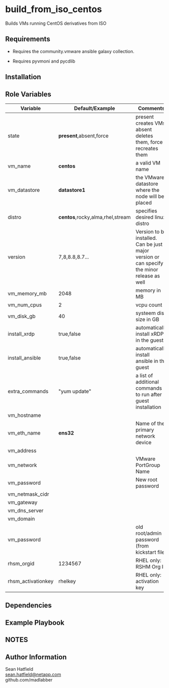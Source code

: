 build_from_iso_centos
================================

Builds VMs running CentOS derivatives from ISO

Requirements
------------

- Requires the community.vmware ansible galaxy collection.

- Requires pyvmoni and pycdlib

Installation
------------



Role Variables
--------------

| Variable                | **Default**/Example | Comments  |
|-------------------------|---------------------|-----------|
| state                   | **present**,absent,force | present creates VMs, absent deletes them, force recreates them|
| vm_name                 | **centos**               | a valid VM name |
| vm_datastore            | **datastore1**           | the VMware datastore where the node will be placed |
| distro                  | **centos**,rocky,alma,rhel,stream | specifies desired linux distro |
| version                 | 7,8,8.8,8.7... | Version to be installed.  Can be just major version or can specify the minor release as well |
| vm_memory_mb            | 2048 | memory in MB |
| vm_num_cpus             | 2 | vcpu count |
| vm_disk_gb              | 40 | systeem disk size in GB |
| install_xrdp            | true,false | automatically install xRDP in the guest |
| install_ansible         | true,false | automatically install ansible in the guest |
| extra_commands          | "yum update" | a list of additional commands to run after guest installation |
| vm_hostname | | |
| vm_eth_name | **ens32** | Name of the primary network device |
| vm_address | | |
| vm_network | | VMware PortGroup Name |
| vm_password | | New root password |
| vm_netmask_cidr | | |
| vm_gateway | | |
| vm_dns_server | | |
| vm_domain | | |
| vm_password | | old root/admin password (from kickstart file)|
| rhsm_orgid | 1234567 | RHEL only: RSHM Org ID |
| rhsm_activationkey | rhelkey | RHEL only: activation key |

Dependencies
------------

Example Playbook
----------------

NOTES
-----


Author Information
------------------

Sean Hatfield\
sean.hatfield@netapp.com\
github.com/madlabber
